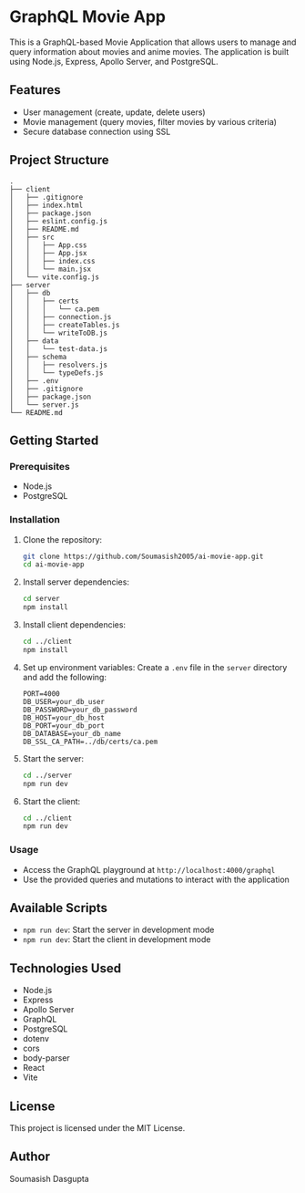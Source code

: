 # GraphQL Movie App

This is a GraphQL-based Movie Application that allows users to manage and query information about movies and anime movies. The application is built using Node.js, Express, Apollo Server, and PostgreSQL.

## Features

- User management (create, update, delete users)
- Movie management (query movies, filter movies by various criteria)
- Secure database connection using SSL

## Project Structure

```
.
├── client
│   ├── .gitignore
│   ├── index.html
│   ├── package.json
│   ├── eslint.config.js
│   ├── README.md
│   ├── src
│   │   ├── App.css
│   │   ├── App.jsx
│   │   ├── index.css
│   │   └── main.jsx
│   └── vite.config.js
├── server
│   ├── db
│   │   ├── certs
│   │   │   └── ca.pem
│   │   ├── connection.js
│   │   ├── createTables.js
│   │   └── writeToDB.js
│   ├── data
│   │   └── test-data.js
│   ├── schema
│   │   ├── resolvers.js
│   │   └── typeDefs.js
│   ├── .env
│   ├── .gitignore
│   ├── package.json
│   └── server.js
└── README.md
```

## Getting Started

### Prerequisites

- Node.js
- PostgreSQL

### Installation

1. Clone the repository:
    ```sh
    git clone https://github.com/Soumasish2005/ai-movie-app.git
    cd ai-movie-app
    ```

2. Install server dependencies:
    ```sh
    cd server
    npm install
    ```

3. Install client dependencies:
    ```sh
    cd ../client
    npm install
    ```

4. Set up environment variables:
    Create a `.env` file in the `server` directory and add the following:
    ```
    PORT=4000
    DB_USER=your_db_user
    DB_PASSWORD=your_db_password
    DB_HOST=your_db_host
    DB_PORT=your_db_port
    DB_DATABASE=your_db_name
    DB_SSL_CA_PATH=../db/certs/ca.pem
    ```

5. Start the server:
    ```sh
    cd ../server
    npm run dev
    ```

6. Start the client:
    ```sh
    cd ../client
    npm run dev
    ```

### Usage

- Access the GraphQL playground at `http://localhost:4000/graphql`
- Use the provided queries and mutations to interact with the application

## Available Scripts

- `npm run dev`: Start the server in development mode
- `npm run dev`: Start the client in development mode

## Technologies Used

- Node.js
- Express
- Apollo Server
- GraphQL
- PostgreSQL
- dotenv
- cors
- body-parser
- React
- Vite

## License

This project is licensed under the MIT License.

## Author

Soumasish Dasgupta
